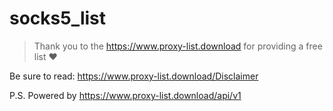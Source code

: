# socks5_list

> Thank you to the https://www.proxy-list.download for providing a free list ❤️

Be sure to read: https://www.proxy-list.download/Disclaimer

P.S. Powered by https://www.proxy-list.download/api/v1
